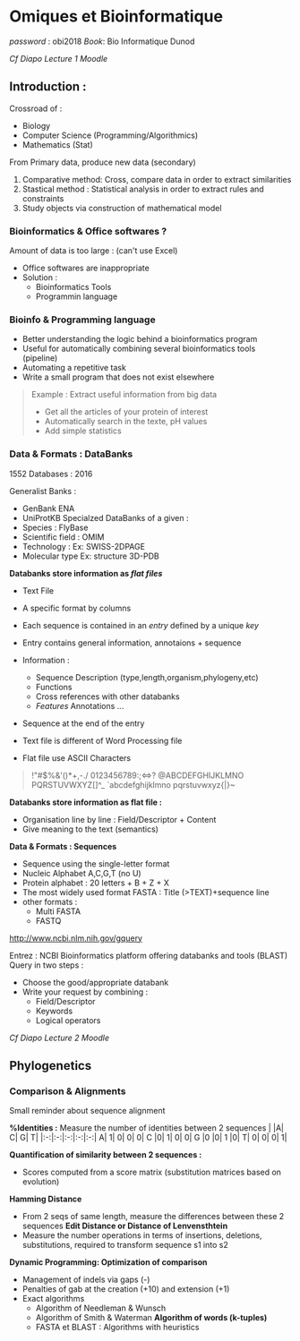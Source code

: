 # Omiques et Bioinformatique 
*password* : obi2018 *Book*: Bio Informatique Dunod

*Cf Diapo Lecture 1 Moodle*
## Introduction : 
Crossroad of : 
* Biology
* Computer Science (Programming/Algorithmics)
* Mathematics (Stat)

From Primary data, produce new data (secondary)
1. Comparative method: Cross, compare data in order to extract similarities 
2. Stastical method : Statistical analysis in order to extract rules and constraints
3. Study objects via construction of mathematical model 

### Bioinformatics & Office softwares ? 
Amount of data is too large : (can't use Excel)
* Office softwares are inappropriate 
* Solution : 
    - Bioinformatics Tools 
    - Programmin language 

### Bioinfo & Programming language 
* Better understanding the logic behind a bioinformatics program 
* Useful for automatically combining several bioinformatics tools (pipeline)
* Automating a repetitive task 
* Write a small program that does not exist elsewhere 
>Example : Extract useful information from big data 
>- Get all the articles of your protein of interest 
>- Automatically search in the texte, pH values 
>- Add simple statistics 

### Data & Formats : DataBanks 
1552 Databases : 2016 

Generalist Banks :
* GenBank ENA 
* UniProtKB 
Specialzed DataBanks of a given : 
* Species : FlyBase 
* Scientific field : OMIM
* Technology : Ex: SWISS-2DPAGE
* Molecular type Ex: structure 3D-PDB


**Databanks store information as *flat files***
* Text File
* A specific format by columns 
* Each sequence is contained in an *entry* defined by a unique *key*
* Entry contains general information, annotaions + sequence 
* Information : 
    - Sequence Description (type,length,organism,phylogeny,etc)
    - Functions 
    - Cross references with other databanks 
    - *Features* Annotations ...
* Sequence at the end of the entry 

* Text file is different of Word Processing file 
* Flat file use ASCII Characters 
>!"#$%&'()*+,-./
0123456789:;<=>?
@ABCDEFGHIJKLMNO
PQRSTUVWXYZ[\]^_
`abcdefghijklmno
pqrstuvwxyz{|}~


**Databanks store information as flat file :**
- Organisation line by line : Field/Descriptor + Content 
- Give meaning to the text (semantics)

 **Data & Formats : Sequences**
 * Sequence using the single-letter format 
 * Nucleic Alphabet A,C,G,T (no U)
 * Protein alphabet : 20 letters + B + Z + X 
 * The most widely used format FASTA : Title (>TEXT)+sequence line 
 * other formats : 
    - Multi FASTA 
    - FASTQ

 <http://www.ncbi.nlm.nih.gov/gquery>

 Entrez : NCBI Bioinformatics platform offering databanks and tools (BLAST)
 Query in two steps : 
 * Choose the good/appropriate databank 
 * Write your request by combining : 
    * Field/Descriptor 
    * Keywords
    * Logical operators 

*Cf Diapo Lecture 2 Moodle*

## Phylogenetics 
### Comparison & Alignments 
Small reminder about sequence alignment 

**%Identities :** Measure the number of identities between 2 sequences 
|  |A| C| G| T|
|:-:|:-:|:-:|:-:|:-:|
A| 1| 0| 0| 0|
C |0| 1| 0| 0|
G |0 |0| 1 |0|
T| 0| 0| 0| 1|

**Quantification of similarity between 2 sequences :**
* Scores computed from a score matrix (substitution matrices based on evolution)

**Hamming Distance**
* From 2 seqs of same length, measure the differences between these 2 sequences 
**Edit Distance or Distance of Lenvensthtein**
* Measure the number operations in terms of insertions, deletions, substitutions, required to transform sequence s1 into s2

**Dynamic Programming: Optimization of comparison**
* Management of indels via gaps (-)
* Penalties of gab at the creation (+10) and extension (+1)
* Exact algorithms 
    - Algorithm of Needleman & Wunsch 
    - Algorithm of Smith & Waterman
**Algorithm of words (k-tuples)**
    - FASTA et BLAST : Algorithms with heuristics 

    